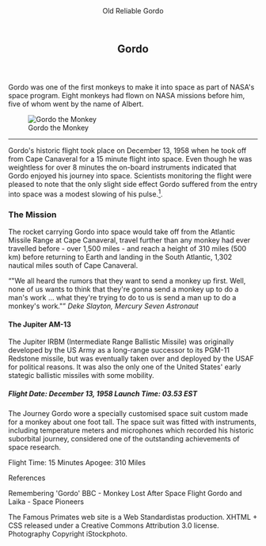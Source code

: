 <!doctype html>
<html lang="en">
  <head>
    <title>Old Reliable Gordo</title>
    <meta charset="utf-8"/>
    <meta name="Gordo Space Monkey" content="monkey space"/>
    <meta name="author" content="lucy inserra"
<meta name="keywords" content="keywords, keyword, keyword"/>
    <meta name="viewport" content="width-device-width, initial-scale-1, shrink-to-fit-no"/>
    </head>
    <body>
      <main>
        <header class="primary"
                <h1> Old Reliable Gordo</h1>
        </header>
      <!--#header-->
      <section id="content"/>
      <header>
        <h2 id="anchor-demo">Gordo</h2>
  </header>

<p>Gordo was one of the first monkeys to make it into space as part of NASA's space program. Eight monkeys had flown on NASA missions before him, five of whom went by the name of Albert.</p>
  <figure>
    <img src="https://i.redd.it/gfitlllg1l871.jpg" alt="Gordo the Monkey"/>
    <figcaption>Gordo the Monkey</figcaption>
    </figure>
  <hr />
  <p>Gordo's historic flight took place on December 13, 1958 when he took off from Cape Canaveral for a 15 minute flight into space. Even though he was weightless for over 8 minutes the on-board instruments indicated that Gordo enjoyed his journey into space. Scientists monitoring the flight were pleased to note that the only slight side effect Gordo suffered from the entry into space was a modest slowing of his pulse.<a href="aref-1"><sup>1</a>. </p>
    
  <h3>The Mission</h3>
                
<p>The rocket carrying Gordo into space would take off from the Atlantic Missile Range at Cape Canaveral, travel further than any monkey had ever travelled before - over 1,500 miles - and reach a height of 310 miles (500 km) before returning to Earth and landing in the South Atlantic, 1,302 nautical miles south of Cape Canaveral.

<q>"We all heard the rumors that they want to send a monkey up first. Well, none of us wants to think that they're gonna send a monkey up to do a man's work ... what they're trying to do to us is send a man up to do a monkey's work."</q>
  <em>Deke Slayton, Mercury Seven Astronaut</em>

<h4>The Jupiter AM-13</h4>

<p>The Jupiter IRBM (Intermediate Range Ballistic Missile) was originally developed by the US Army as a long-range successor to its PGM-11 Redstone missile, but was eventually taken over and deployed by the USAF for political reasons. It was also the only one of the United States' early stategic ballistic missiles with some mobility.</P>

<h5>Flight Date: December 13, 1958
  Launch Time: 03.53 EST</h4>


<p>The Journey Gordo wore a specially customised space suit custom made for a monkey about one foot tall. The space suit was fitted with instruments, including temperature meters and microphones which recorded his historic suborbital journey, considered one of the outstanding achievements of space research.</p>

Flight Time: 15 Minutes
Apogee: 310 Miles


References

Remembering 'Gordo'
BBC - Monkey Lost After Space Flight
Gordo and Laika - Space Pioneers


The Famous Primates web site is a Web Standardistas production.
XHTML + CSS released under a Creative Commons Attribution 3.0 license.
Photography Copyright iStockphoto.

